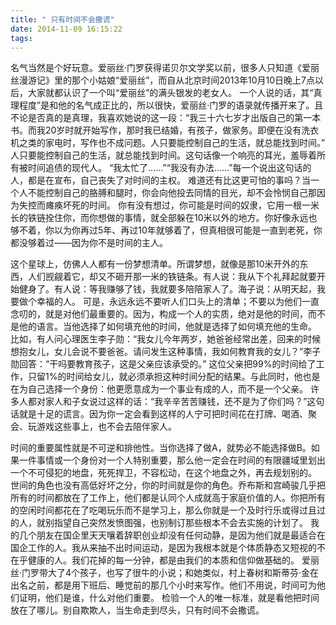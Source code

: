 ```yaml
---
title: " 只有时间不会撒谎"
date: 2014-11-09 16:15:22
tags:
---
```


名气当然是个好玩意。爱丽丝·门罗获得诺贝尔文学奖以前，很多人只知道《爱丽丝漫游记》里的那个小姑娘“爱丽丝”，而自从北京时间2013年10月10日晚上7点以后，大家就都认识了一个叫“爱丽丝”的满头银发的老女人。 一个人说的话，其“真理程度”是和他的名气成正比的，所以很快，爱丽丝·门罗的语录就传播开来了。且不论是否真的是真理，我喜欢她说的这一段：“我三十六七岁才出版自己的第一本书。而我20岁时就开始写作，那时我已结婚，有孩子，做家务。即便在没有洗衣机之类的家电时，写作也不成问题。人只要能控制自己的生活，就总能找到时间。” 人只要能控制自己的生活，就总能找到时间。这句话像一个响亮的耳光，羞辱着所有被时间追债的现代人。 “我太忙了……”“我没有办法……”每一个说出这句话的人，都是在宣布，自己丧失了对时间的主权。 难道还有比这更可怕的事吗？当一个人不能控制自己的胳膊和腿时，你会向他投去同情的目光，却不会怜悯自己那因为失控而瘫痪坏死的时间。 你有没有想过，你可能是时间的奴隶，它用一根一米长的铁链拴住你，而你想做的事情，就全部躲在10米以外的地方。你好像永远也够不着，你以为你再过5年、再过10年就够着了，但真相很可能是一直到老死，你都没够着过——因为你不是时间的主人。 

这个星球上，仿佛人人都有一份梦想清单。所谓梦想，就像是那10米开外的东西，人们觊觎着它，却又不砸开那一米的铁链条。有人说：我从下个礼拜起就要开始健身了。有人说：等我赚够了钱，我就要多陪陪家人了。海子说：从明天起，我要做个幸福的人。 可是，永远永远不要听人们口头上的清单；不要以为他们一直念叨的，就是对他们最重要的。因为，构成一个人的实质，绝对是他的时间，而不是他的语言。当他选择了如何填充他的时间，他就是选择了如何填充他的生命。 比如，有人问心理医生李子勋：“我女儿今年两岁，她爸爸经常出差，回来的时候想抱女儿，女儿会说不要爸爸。请问发生这种事情，我如何教育我的女儿？”李子勋回答：“干吗要教育孩子，这是父亲应该承受的。” 这位父亲把99%的时间给了工作，只留1%的时间给女儿，就必须承担这种时间分配的结果。与此同时，他也是在为自己选择一个身份：他更愿意成为一个事业有成的人，而不是一个父亲。 许多人都对家人和子女说过这样的话：“我辛辛苦苦赚钱，还不是为了你们吗？”这句话就是十足的谎言。因为你一定会看到这样的人宁可把时间花在打牌、喝酒、聚会、玩游戏这些事上，也不会去陪伴家人。 

时间的重要属性就是不可逆和排他性。当你选择了做A，就势必不能选择做B。如果一件事情或一个身份对一个人特别重要，那么他一定会在时间的有限疆域里划出一个不可侵犯的地盘，死死捍卫，不容松动，在这个地盘之外，再去规划别的。 世间的角色也没有高低好坏之分，你的时间就是你的角色。乔布斯和宫崎骏几乎把所有的时间都放在了工作上，他们都是认同个人成就高于家庭价值的人。你把所有的空闲时间都花在了吃喝玩乐而不是学习上，那么你就是一个及时行乐或得过且过的人，就别指望自己突然发愤图强，也别制订那些根本不会去实施的计划了。 我的几个朋友在国企里天天嚷着辞职创业却没有任何动静，是因为他们就是最适合在国企工作的人。我从来抽不出时间运动，是因为我根本就是个体质静态又短视的不在乎健康的人。我们花掉的每一分钟，都是由我们的本质和信仰做基础的。 爱丽丝·门罗带大了4个孩子，也写了很牛的小说；和她类似，村上春树和斯蒂芬·金在出名之前，都是用下班后、睡觉前的那几个小时来写作。他们不用说，时间可为他们证明，他们是谁，什么对他们重要。 检验一个人的唯一标准，就是看他把时间放在了哪儿。别自欺欺人，当生命走到尽头，只有时间不会撒谎。